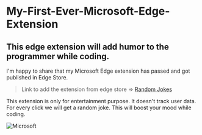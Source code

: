 # My-First-Ever-Microsoft-Edge-Extension
## This edge extension will add humor to the programmer while coding.

I'm happy to share that my Microsoft Edge extension has passed and got published in Edge Store.

>Link to add the extension from edge store => [Random Jokes](https://microsoftedge.microsoft.com/addons/detail/random-jokes/ibbbidgkemjjpflockphjnbniknpckfg)

This extension is only for entertainment purpose. It doesn't track user data. For every click we will get a random joke. This will boost your mood while coding. 

![Microsoft](https://drive.google.com/file/d/1tEd2d6OqkF5vSDuq5ZYOPPS3h8lYxO5M/view?usp=sharing)

